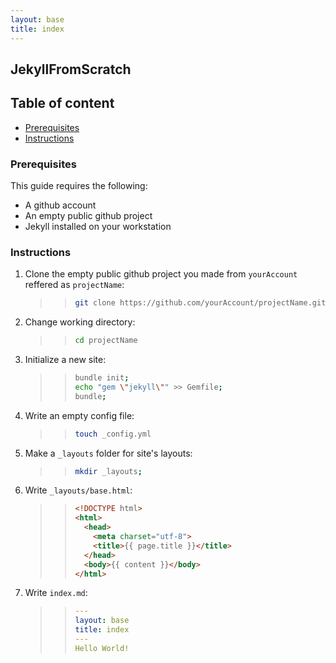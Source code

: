 ```yaml
---
layout: base
title: index
---
```


## JekyllFromScratch

## Table of content

- [Prerequisites](#1)
- [Instructions](#2)

### <a name="1"></a>Prerequisites

This guide requires the following:
* A github account
* An empty public github project
* Jekyll installed on your workstation

### <a name="2"></a>Instructions

1. Clone the empty public github project you made from `yourAccount` reffered as `projectName`:

	>>	```bash
	>>	git clone https://github.com/yourAccount/projectName.git
	>>	```

2. Change working directory:

	>>	```bash
	>>	cd projectName
	>>	```

3. Initialize a new site:

	>>	```bash
	>> bundle init;
	>> echo "gem \"jekyll\"" >> Gemfile;
	>> bundle;
	>>	```

4. Write an empty config file:

	>>	```bash
	>> touch _config.yml
	>>	```

5. Make a `_layouts` folder for site's layouts:

	>>	```bash
	>> mkdir _layouts;
	>>	```

6. Write `_layouts/base.html`:

	>> ```html
	>> <!DOCTYPE html>
	>> <html>
	>>   <head>
	>>     <meta charset="utf-8">
	>>     <title>{{ page.title }}</title>
	>>   </head>
	>>   <body>{{ content }}</body>
	>> </html>
	>> ```

7. Write `index.md`:

	>> ```yaml
	>> ---
	>> layout: base
	>> title: index
	>> ---
	>> Hello World!
	>> ```
